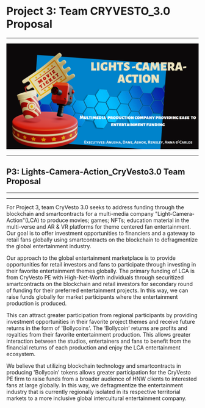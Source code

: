 #  Project 3: Team CRYVESTO_3.0 Proposal

---
![P3ProposalTitlePic](./Images/P3-ProposalTitle_2022-08-17154928.png)

---
##                              P3: Lights-Camera-Action_CryVesto3.0 Team Proposal
                             
---                             
---

For Project 3, team CryVesto 3.0 seeks to address funding through the blockchain and smartcontracts for a multi-media company "Light-Camera-Action"(LCA) to produce movies; games; NFTs; education material in the multi-verse and AR & VR platforms for theme centered fan entertainment. Our goal is to offer investment opportunities to financiers and a gateway to retail fans globally using smartcontracts on the blockchain to defragmentize the global entertainment industry. 

Our approach to the global entertainment marketplace is to provide opportunities for retail investors and fans to participate through investing in their favorite entertainment themes globally. The primary funding of LCA is from CryVesto PE with High-Net-Worth individuals through securitized smartcontracts on the blockchain and retail investors for secondary round of funding for their preferred entertainment projects. In this way, we can raise funds globally for market participants where the entertainment production is produced. 

This can attract greater participation from regional participants by providing investment opportunities in their favorite project themes and receive future returns in the form of 'Bollycoins'. The ‘Bollycoin’ returns are profits and royalties from their favorite entertainment production. This allows greater interaction between the studios, entertainers and fans to benefit from the financial returns of each production and enjoy the LCA entertainment ecosystem.  

We believe that utilizing blockchain technology and smartcontracts in producing 'Bollycoin' tokens allows greater participation for the CryVesto PE firm to raise funds from a broader audience of HNW clients to interested fans at large globally. In this way, we defragmentize the entertainment industry that is currently regionally isolated in its respective territorial markets to a more inclusive global intercultural entertainment company. 
